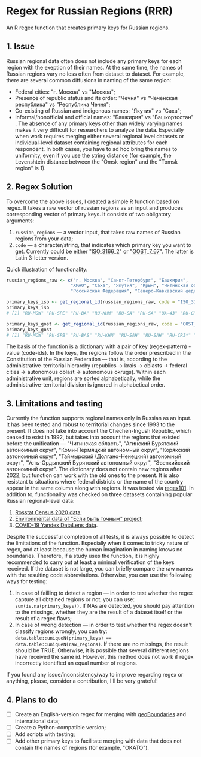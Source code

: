 # Regex for Russian Regions (RRR)
An R regex function that creates primary keys for Russian regions.

## 1. Issue
Russian regional data often does not include any primary keys for each region with the exeption of their names. At the same time, the names of Russian regions vary no less often from dataset to dataset. For example, there are several common diffusions in naming of the same region: 
* Federal cities: "г. Москва" vs "Москва";
* Presence of republic status and its order: "Чечня" vs "Чеченская республика" vs "Республика Чечня";
* Co-existing of Russian and indigenous names: "Якутия" vs "Саха";
* Informal/nonofficial and official names: "Башкирия" vs "Башкортостан" .
The absence of any primary keys other than widely varying names makes it very difficult for researchers to analyze the data. Especially when work requires merging either several regional level datasets or individual-level dataset containing regional attributes for each respondent. In both cases, you have to ad hoc bring the names to uniformity, even if you use the string distance (for example, the Levenshtein distance between the "Omsk region" and the "Tomsk region" is 1).

## 2. Regex Solution
To overcome the above issues, I created a simple R function based on regex. It takes a raw vector of russian regions as an input and produces corresponding vector of primary keys. It consists of two obligatory arguments:
1. `russian_regions` — a vector input, that takes raw names of Russian regions from your data;
2. `code` — a character/string, that indicates which primary key you want to get. Currently could be either "[ISO_3166_2](https://www.iso.org/obp/ui/#iso:code:3166:RU)" or "[GOST_7_67](https://protect.gost.ru/document.aspx?control=7&id=129611)". The latter is Latin 3-letter version.

Quick illustration of functionality:

```r
russian_regions_raw <- c("г. Москва", "Санкт-Петербург", "Башкирия", 
                        "ХМАО", "Саха", "Якутия", "Крым", "Читинская область",  
                        "Российская Федерация", "Северо-Кавказский федеральный округ")

primary_keys_iso <- get_regional_id(russian_regions_raw, code = "ISO_3166_2")
primary_keys_iso
# [1] "RU-MOW" "RU-SPE" "RU-BA" "RU-KHM" "RU-SA" "RU-SA" "UA-43" "RU-CHI" NA NA

primary_keys_gost <- get_regional_id(russian_regions_raw, code = "GOST_7_67")
primary_keys_gost
# [1] "RU-MOW" "RU-SPB" "RU-BAS" "RU-KHM" "RU-SAH" "RU-SAH" "RU-CRI*" "RU-CHI" NA NA
```

The basis of the function is a dictionary with a pair of key (regex-pattern) - value (code-ids). In the keys, the regions follow the order prescribed in the Constitution of the Russian Federation — that is, according to the administrative-territorial hierarchy (republics $\to$ krais $\to$ oblasts $\to$ federal cities $\to$ autonomous oblast $\to$ autonomous okrugs). Within each administrative unit, regions are sorted alphabetically, while the administrative-territorial division is ignored in alphabetical order.

## 3. Limitations and testing
Currently the function supports regional names only in Russian as an input. It has been tested and robust to territorial changes since 1993 to the present. It does not take into account the Chechen-Ingush Republic, which ceased to exist in 1992, but takes into account the regions that existed before the unification — "Читинская область", "Агинский Бурятский автономный округ", "Коми-Пермяцкий автономный округ", "Корякский автономный округ", "Таймырский (Долгано-Ненецкий) автономный округ", "Усть-Ордынский Бурятский автономный округ", "Эвенкийский автономный округ". The dictionary does not contain new regions after 2022, but function can work with the old ones to the present. It is also resistant to situations where federal districts or the name of the country appear in the same column along with regions. It was tested via [regex101](https://regex101.com/). In addition to, functionality was checked on three datasets containing popular Russian regional-level data:
1. [Rosstat Census 2020 data](https://rosstat.gov.ru/vpn/2020);
2. [Environmental data of "Если быть точным" project](https://tochno.st/datasets/environment);
3. [COVID-19 Yandex DataLens data](https://datalens.yandex/7o7is1q6ikh23?tab=0Ze).
 
 Despite the successful completion of all tests, it is always possible to detect the limitations of the function. Especially when it comes to tricky nature of regex, and at least because the human imagination in naming knows no boundaries. Therefore, if a study uses the function, it is highly recommended to carry out at least a minimal verification of the keys received. If the dataset is not large, you can briefly compare the raw names with the resulting code abbreviations. Otherwise, you can use the following ways for testing:
1. In case of failling to detect a region — in order to test whether the regex capture all obtained regions or not, you can use: `sum(is.na(primary_keys))`. If NAs are detected, you should pay attention to the missings, whether they are the result of a dataset itself or the result of a regex flaws;
2. In case of wrong detection — in order to test whether the regex doesn't classify regions wrongly, you can try: `data.table::uniqueN(primary_keys) == data.table::uniqueN(raw_regions)`. If there are no missings, the result should be TRUE. Otherwise, it is possible that several different regions have received the same id. However, this method does not work if regex incorrectly identified an equal number of regions.

If you found any issue/inconsistency/way to improve regarding regex or anything, please, consider a contribution, I'll be very grateful! 

## 4. Plans to do
* [ ] Create an English-version regex for merging with [geoBoundaries](https://www.geoboundaries.org/) and international data;
* [ ] Create a Python-compatible version;
* [ ] Add scripts with testing;
* [ ] Add other primary keys to facilitate merging with data that does not contain the names of regions (for example, "ОКАТО").